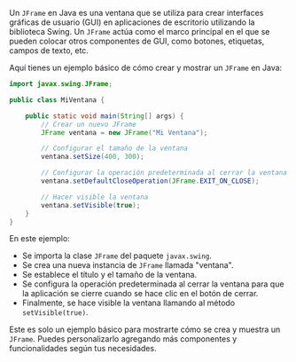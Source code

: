 Un `JFrame` en Java es una ventana que se utiliza para crear interfaces gráficas de usuario (GUI) en aplicaciones de escritorio utilizando la biblioteca Swing. Un `JFrame` actúa como el marco principal en el que se pueden colocar otros componentes de GUI, como botones, etiquetas, campos de texto, etc.

Aquí tienes un ejemplo básico de cómo crear y mostrar un `JFrame` en Java:

```java
import javax.swing.JFrame;

public class MiVentana {

    public static void main(String[] args) {
        // Crear un nuevo JFrame
        JFrame ventana = new JFrame("Mi Ventana");

        // Configurar el tamaño de la ventana
        ventana.setSize(400, 300);

        // Configurar la operación predeterminada al cerrar la ventana
        ventana.setDefaultCloseOperation(JFrame.EXIT_ON_CLOSE);

        // Hacer visible la ventana
        ventana.setVisible(true);
    }
}
```

En este ejemplo:

- Se importa la clase `JFrame` del paquete `javax.swing`.
- Se crea una nueva instancia de `JFrame` llamada "ventana".
- Se establece el título y el tamaño de la ventana.
- Se configura la operación predeterminada al cerrar la ventana para que la aplicación se cierre cuando se hace clic en el botón de cerrar.
- Finalmente, se hace visible la ventana llamando al método `setVisible(true)`.

Este es solo un ejemplo básico para mostrarte cómo se crea y muestra un `JFrame`. Puedes personalizarlo agregando más componentes y funcionalidades según tus necesidades.